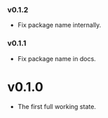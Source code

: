 ### v0.1.2
- Fix package name internally.

### v0.1.1
- Fix package name in docs.

# v0.1.0
- The first full working state.
